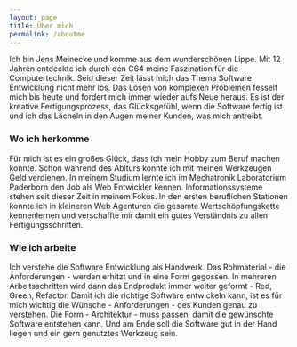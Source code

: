 ```yaml
---
layout: page
title: Über mich
permalink: /aboutme
---
```


Ich bin Jens Meinecke und komme aus dem wunderschönen Lippe. Mit 12 Jahren entdeckte ich durch den C64 meine Faszination für die Computertechnik. Seid dieser Zeit lässt mich das Thema Software Entwicklung nicht mehr los. Das Lösen von komplexen Problemen fesselt mich bis heute und fordert mich immer wieder aufs Neue heraus. Es ist der kreative Fertigungsprozess, das Glücksgefühl, wenn die Software fertig ist und ich das Lächeln in den Augen meiner Kunden, was mich antreibt.

### Wo ich herkomme

Für mich ist es ein großes Glück, dass ich mein Hobby zum Beruf machen konnte. Schon während des Abiturs konnte ich mit meinen Werkzeugen Geld verdienen. In meinem Studium lernte ich im Mechatronik Laboratorium Paderborn den Job als Web Entwickler kennen. Informationssysteme stehen seit dieser Zeit in meinem Fokus. In den ersten beruflichen Stationen konnte ich in kleineren Web Agenturen die gesamte Wertschöpfungskette kennenlernen und verschaffte mir damit ein gutes Verständnis zu allen Fertigungsschritten. 

### Wie ich arbeite

Ich verstehe die Software Entwicklung als Handwerk. Das Rohmaterial - die Anforderungen - werden erhitzt und in eine Form gegossen. In mehreren Arbeitsschritten wird dann das Endprodukt immer weiter geformt - Red, Green, Refactor. Damit ich die richtige Software entwickeln kann, ist es für mich wichtig die Wünsche - Anforderungen - des Kunden genau zu verstehen. Die Form - Architektur - muss passen, damit die gewünschte Software entstehen kann. Und am Ende soll die Software gut in der Hand liegen und ein gern genutztes Werkzeug sein.

